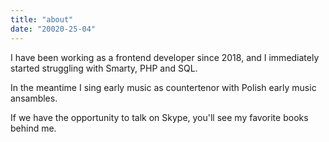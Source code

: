 ```yaml
---
title: "about"
date: "20020-25-04"
---
```

<p>I have been working as a frontend developer since 2018, and I immediately started struggling with Smarty, PHP and SQL.</p>
<p>In the meantime I sing early music as countertenor with Polish early music ansambles.</p>
<p>If we have the opportunity to talk on Skype, you'll see my favorite books behind me.</p>